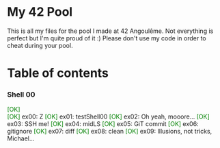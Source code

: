 # My 42 Pool

This is all my files for the pool I made at 42 Angoulême. Not everything is perfect but I'm quite proud of it :)
Please don't use my code in order to cheat during your pool.


# Table of contents

### Shell 00
<span style="color: green">[OK]</span>	
	<span style="color: green">[OK]</span>	ex00: Z
	<span style="color: green">[OK]</span>	ex01: testShell00
	<span style="color: green">[OK]</span>	ex02: Oh yeah, mooore...
	<span style="color: green">[OK]</span>	ex03: SSH me!
	<span style="color: green">[OK]</span>	ex04: midLS
	<span style="color: green">[OK]</span>	ex05: GiT commit
	<span style="color: green">[OK]</span>	ex06: gitignore
	<span style="color: green">[OK]</span>	ex07: diff
	<span style="color: green">[OK]</span>	ex08: clean
	<span style="color: green">[OK]</span>	ex09: Illusions, not tricks, Michael...
	
